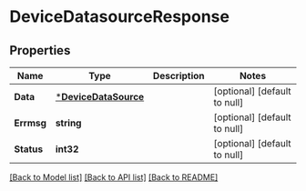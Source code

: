 # DeviceDatasourceResponse

## Properties
Name | Type | Description | Notes
------------ | ------------- | ------------- | -------------
**Data** | [***DeviceDataSource**](DeviceDataSource.md) |  | [optional] [default to null]
**Errmsg** | **string** |  | [optional] [default to null]
**Status** | **int32** |  | [optional] [default to null]

[[Back to Model list]](../README.md#documentation-for-models) [[Back to API list]](../README.md#documentation-for-api-endpoints) [[Back to README]](../README.md)


